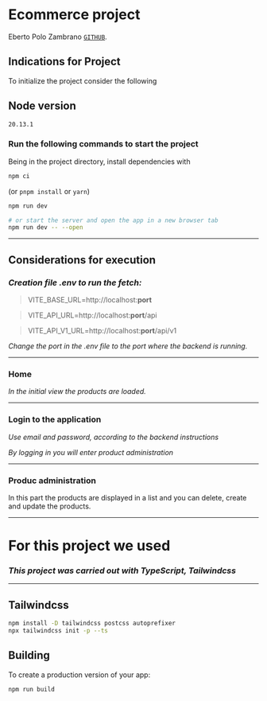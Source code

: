 # Ecommerce project

Eberto Polo Zambrano [`GITHUB`](https://github.com/ebertopz3).

## Indications for Project

To initialize the project consider the following

## Node version

`20.13.1`

### Run the following commands to start the project

Being in the project directory, install dependencies with

```bash
npm ci
```

(or `pnpm install` or `yarn`)

```bash
npm run dev

# or start the server and open the app in a new browser tab
npm run dev -- --open
```

***

## Considerations for execution

### _Creation file .env to run the fetch:_

> VITE_BASE_URL=http://localhost:**port**

> VITE_API_URL=http://localhost:**port**/api

> VITE_API_V1_URL=http://localhost:**port**/api/v1

_Change the port in the .env file to the port where the backend is running._

***

### Home

_In the initial view the products are loaded._

***

### Login to the application

_Use email and password, according to the backend instructions_

_By logging in you will enter product administration_

***

### Produc administration

In this part the products are displayed in a list and you can delete, create and update the products.

***

# For this project we used

### _This project was carried out with TypeScript, Tailwindcss_

---

## Tailwindcss

```bash
npm install -D tailwindcss postcss autoprefixer
npx tailwindcss init -p --ts
```

## Building

To create a production version of your app:

```bash
npm run build
```

